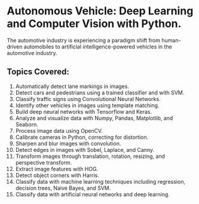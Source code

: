# Autonomous Vehicle: Deep Learning and Computer Vision with Python.

The automotive industry is experiencing a paradigm shift from human-driven automobiles to artificial intelligence-powered vehicles in the automotive industry.



## Topics Covered: 
1. Automatically detect lane markings in images. <br />
2. Detect cars and pedestrians using a trained classifier and with SVM. <br />
3. Classify traffic signs using Convolutional Neural Networks. <br />
4. Identify other vehicles in images using template matching.<br />
5. Build deep neural networks with Tensorflow and Keras.<br />
6. Analyze and visualize data with Numpy, Pandas, Matplotlib, and Seaborn.<br />
7. Process image data using OpenCV.<br />
8. Calibrate cameras in Python, correcting for distortion.<br />
9. Sharpen and blur images with convolution.<br />
10. Detect edges in images with Sobel, Laplace, and Canny.<br />
11. Transform images through translation, rotation, resizing, and perspective transform.<br />
12. Extract image features with HOG.<br />
13. Detect object corners with Harris.<br />
14. Classify data with machine learning techniques including regression, decision trees, Naive Bayes, and SVM.<br />
15. Classify data with artificial neural networks and deep learning.<br />
